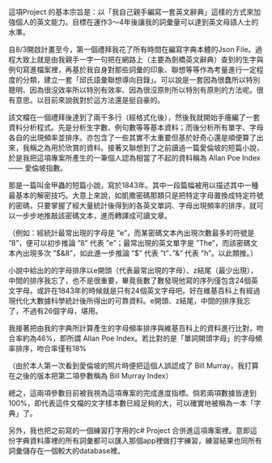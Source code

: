 

這項Project 的基本宗旨是：以「我自己親手編寫一套英文辭典」這樣的方式來加強個人的英文能力。目標在運作3～4年後讓我的詞彙量可以達到英文母語人士的水準。

自8/3開啟計畫至今，第一個禮拜我花了所有時間在編寫字典本體的Json File。過程大致上就是由我親手一字一句把在網路上（主要為劍橋英文辭典）查到的生字與例句寫進檔案裡，再基於我自身對那些詞彙的印象、聯想等等作為考量進行一定程度的分類，建立一套「邱氏語彙聯想導向目錄」。可以說是一套因為很蠢所以特別聰明、因為很沒效率所以特別有效率、因為很沒原則所以特別有原則的方法呢。很有意思。以目前來說我對於這方法還是挺自豪的。

該文檔在一個禮拜後達到了兩千多行（經格式化後），然後我就開始手癢編了一套資料分析程式。先是分析生字數、例句數等等基本資料；而後分析所有單字、字母各自的出現頻率並排序。亦包含了一些其實不太重要但基於好奇心還是順便算了出來，我稱之為用於欣賞的資料。接著又聯想到了之前讀過一篇愛倫坡的短篇小說，於是我把這項專案所產生的一筆個人認為相當了不起的資料稱為 Allan Poe Index —— 愛倫坡指數。

那是一篇叫金甲蟲的短篇小說，寫於1843年。其中一段篇幅被用以描述其中一種最基本的解密技巧。大意上來說，如凱撒密碼那類只是把特定字母置換成特定符號的密碼，只要掌握了經大量統計後得到的各英文單詞、字母出現頻率的排序，就可以一步步地推敲該密碼文本，進而轉譯成可讀文章。

（例如：經統計最常出現的字母是 ”e”，而某密碼文本內出現次數最多的符號是 ”8”，便可以初步推論 ”8” 代表 ”e”；最常出現的英文單字是 ”The”，而該密碼文本內出現多次 ”$&8”，如此進一步推論 ”$” 代表 ”t”、”&” 代表 ”h”。以此類推。）

小說中給出的的字母排序以e開頭（代表最常出現的字母）、z結尾（最少出現），中間的排序我忘了，也不是很重要，畢竟我數了數發現他寫的序列僅包含24個英文字母。或許在1843年的時候就是只有24個英文字母吧。好在維基百科上有經過現代化大數據科學統計後所得出的可靠資料。e開頭、z結尾，中間的排序我忘了，不過有26個字母，堪用。

我接著把由我的字典所計算產生的字母頻率排序與維基百科上的資料進行比對，吻合率約為46%，即所謂 Allan Poe Index。若比對的是「單詞開頭字母」的字母頻率排序，吻合率僅有18%

（由於本人第一次看到愛倫坡的照片時便把這個人誤認成了 Bill Murray，我打算在之後的版本把第二項參數稱為 Bill Murray Index）

總之，這兩項參數目前被我視為這項專案的完成進度指標。倘若兩項數據皆達到100%，即代表這件文檔的文字樣本數已經足夠的大，可以確實地被稱為一本「字典」了。

另外，我也把之前寫的一個練習打字用的c# Project 合併進這項專案裡。意即這份字典資料庫裡的所有詞彙都可以匯入那個app裡做打字練習，練習結果也同所有詞彙儲存在一個較大的database裡。
